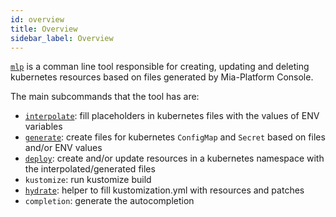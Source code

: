 ```yaml
---
id: overview
title: Overview
sidebar_label: Overview
---
```

[`mlp`](https://github.com/mia-platform/mlp) is a comman line tool responsible for creating, updating and deleting kubernetes resources based on files generated by Mia-Platform Console.  

The main subcommands that the tool has are:

- [`interpolate`](./interpolate.md): fill placeholders in kubernetes files with the values of ENV variables
- [`generate`](./generate.md): create files for kubernetes `ConfigMap` and `Secret` based on files and/or ENV values
- [`deploy`](./deploy.md): create and/or update resources in a kubernetes namespace with the interpolated/generated files
- `kustomize`: run kustomize build
- [`hydrate`](./hydrate.md): helper to fill kustomization.yml with resources and patches
- `completion`: generate the autocompletion
